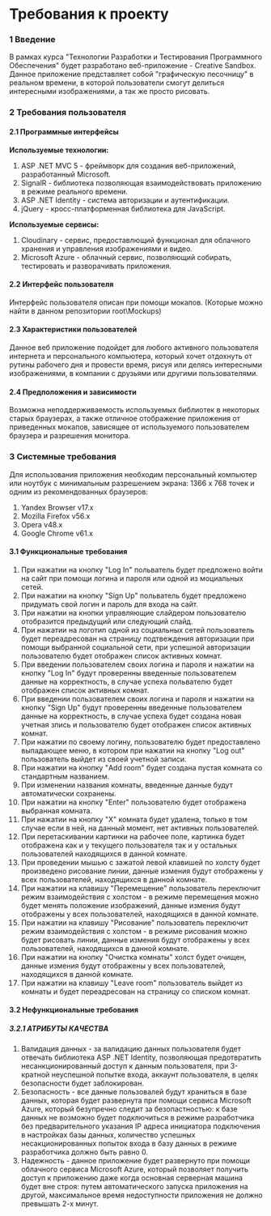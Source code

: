 # Требования к проекту
### 1 Введение
   В рамках курса "Технологии Разработки и Тестирования Программного Обеспечения" будет разработано 
веб-приложение - Creative Sandbox. Данное приложение представляет собой "графическую песочницу" в реальном
времени, в которой пользователи смогут делиться интересными изображениями, а так же просто рисовать.

### 2 Требования пользователя
#### 2.1 Программные интерфейсы
**Используемые технологии:**
1. ASP .NET MVC 5 - фреймворк для создания веб-приложений, разработанный Microsoft.
2. SignalR - библиотека позволяющая взаимодействовать приложению в режиме реального времени.
3. ASP .NET Identity - система авторизации и аутентификации.
4. jQuery -  кросс-платформенная библиотека для JavaScript.

**Используемые сервисы:**
1. Cloudinary - сервис, предоставлющий функционал для облачного хранения и управления изображениями и видео.
2. Microsoft Azure - облачный сервис, позволяющий собирать, тестировать и разворачивать приложения.

#### 2.2 Интерфейс пользователя
   Интерфейс пользователя описан при помощи мокапов. 
(Которые можно найти в данном репозитории root\Mockups)

#### 2.3 Характеристики пользователей
   Данное веб приложение подойдет для любого активного пользователя интернета и персонального компьютера, 
который хочет отдохнуть от рутины рабочего дня и провести время, рисуя или делясь интересными изображениями,
в компании с друзьями или другими пользователями.  

#### 2.4 Предположения и зависимости
   Возможна неподдерживаемость используемых библиотек в некоторых старых браузерах, а также отличное 
отображение приложения от приведенных мокапов, зависящее от используемого пользователем браузера и 
разрешения монитора.

### 3 Системные требования
   Для использования приложения необходим персональный компьютер или ноутбук с минимальным разрешением 
экрана: 1366 х 768 точек и одним из рекомендованных браузеров:
1. Yandex Browser v17.x
2. Mozilla Firefox v56.x
3. Opera v48.x
4. Google Chrome v61.x

#### 3.1 Функциональные требования
1. При нажатии на кнопку "Log In" польватель будет предложено войти на сайт при помощи логина и пароля или 
   одной из моциальных сетей.
2. При нажатии на кнопку "Sign Up" польватель будет предложено придумать свой логин и пароль для входа на 
   сайт.
3. При нажатии на кнопки управляющие слайдером пользователю отобразится предыдущий или следующий слайд.
4. При нажатии на логотип одной из социальных сетей пользователь будет переадресован на страницу подтвеждения
   авторизации при помощи выбранной социальной сети, при успешной авторизации пользователю будет 
   отображен список активных комнат.
5. При введении пользователем своих логина и пароля и нажатии на кнопку "Log In" будут проверенны введенные 
   пользователем данные на корректность, в случае успеха польвателю будет отображен список активных комнат.
6. При введении пользователем своих логина и пароля и нажатии на кнопку "Sign Up" будут проверенны введенные 
   пользователем данные на корректность, в случае успеха будет создана новая учетная зпись и пользователю 
   будет отображен список активных комнат.
7. При нажатии по своему логину, пользователю будет предоставлено выпадающее меню, в котором при нажатии на 
   кнопку "Log out" пользователь выйдет из своей учетной записи.
8. При нажатии на кнопку "Add room" будет создана пустая комната со стандартным названием.
9. При изменении названия комнаты, введенные данные будут автоматически сохранены.
10. При нажатии на кнопку "Enter" пользователю будет отображена выбранная комната.
11. При нажатии на кнопку "Х" комната будет удалена, только в том случае если в ней, на данный момент, нет 
    активных пользователей.
12. При перетаскивании картинки на рабочее поле, картинка будет отображена как и у текущего пользователя так
    и у остальных пользователей находящихся в данной комнате.
13. При проведении мышью с зажатой левой клавишей по холсту будет произведено рисование линии, данные измения 
    будут отображены у всех пользователей, находящихся в данной комнате.
14. При нажатии на клавишу "Перемещение" пользователь переключит режим взаимодействия с холстом - в режиме 
    перемещения можно будет менять положение изображений, данные измения будут отображены у всех 
    пользователей, находящихся в данной комнате.
15. При нажатии на клавишу "Рисование" пользователь переключит режим взаимодействия с холстом - в режиме 
    рисования можно будет рисовать линии, данные измения будут отображены у всех 
    пользователей, находящихся в данной комнате.
16. При нажатии на кнопку "Очистка комнаты" холст будет очищен, данные измения будут отображены у всех 
    пользователей, находящихся в данной комнате.
17. При нажатии на клавишу "Leave room" пользователь выйдет из комнаты и будет переадресован на страницу со
    списком комнат.

#### 3.2 Нефункциональные требования
##### 3.2.1 АТРИБУТЫ КАЧЕСТВА
1. Валидация данных - за валидацию данных пользователя будет отвечать библиотека ASP .NET Identity, 
   позволяющая предотвратить несанкционированный доступ к данным пользователя, при 3-кратной неуспешной 
   попытке входа, аккаунт пользователя, в целях безопасности будет заблокирован.
2. Безопасность - все данные пользовалей будут храниться в базе данных, которая будет развернута при помощи 
   сервиса Microsoft Azure, который безупречно следит за безопастностью: к базе данных не возможно будет 
   подключиться в режиме разработчика без предварительного указания IP адреса инициатора подключения в 
   настройках базы данных, количество успешных несакционированных попыток входа в базу данных в режиме 
   разработчика должно быть равно 0.
3. Надежность - данное приложение будет развернуто при помощи облачного сервиса Microsoft Azure, который 
   позволяет получить доступ к приложению даже когда основная серверная машина будет вне строя: путем 
   автоматического запуска приложения на другой, максимальное время недоступности приложения не должно 
   превышать 2-х минут.